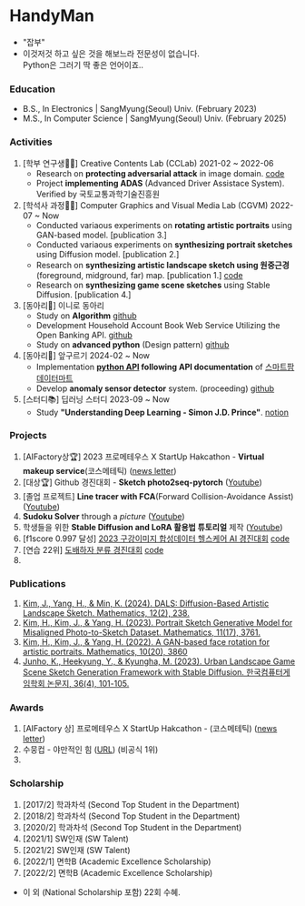 # HandyMan
- "잡부"
- 이것저것 하고 싶은 것을 해보느라 전문성이 없습니다.<br> Python은 그러기 딱 좋은 언어이죠..

### Education
- B.S., In Electronics | SangMyung(Seoul) Univ. (February 2023)
- M.S., In Computer Science | SangMyung(Seoul) Univ. (February 2025)

### Activities
1. [학부 연구생🧑‍💻] Creative Contents Lab (CCLab) 2021-02 ~ 2022-06
   - Research on **protecting adversarial attack** in image domain. [code](https://github.com/comeeasy/R320_VOneNet)
   - Project **implementing ADAS** (Advanced Driver Assistace System). Verified by 국토교통과학기술진흥원
3. [학석사 과정🧑‍💻] Computer Graphics and Visual Media Lab (CGVM) 2022-07 ~ Now
   - Conducted variaous experiments on **rotating artistic portraits** using GAN-based model. [publication 3.]
   - Conducted variaous experiments on **synthesizing portrait sketches** using Diffusion model. [publication 2.]
   - Research on **synthesizing artistic landscape sketch using 원중근경** (foreground, midground, far) map. [publication 1.] [code](https://github.com/comeeasy/DALS) 
   - Research on **synthesizing game scene sketches** using Stable Diffusion. [publication 4.] 
5. [동아리👫] 이니로 동아리
   - Study on **Algorithm** [github](https://github.com/comeeasy/Algorithm-study/tree/main/joono)
   - Development Household Account Book Web Service Utilizing the Open Banking API. [github](https://github.com/auddus16/this_much?tab=readme-ov-file)
   - Study on **advanced python** (Design pattern) [github](https://github.com/jiminAn/Python_Clean_Code/tree/main/joono)
7. [동아리👫] 앞구르기 2024-02 ~ Now
   - Implementation **[python API](https://github.com/roll4ward/SmartFarmDataMartAPI) following API documentation** of [스마트팜데이터마트](https://data.smartfarmkorea.net/openApi/openApiUseInfo.do?menuId=M060501)
   - Develop **anomaly sensor detector** system. (proceeding) [github](https://github.com/roll4ward/AnomalyEnvDetector) 
9. [스터디📚] 딥러닝 스터디 2023-09 ~ Now
    - Study **"Understanding Deep Learning - Simon J.D. Prince"**. [notion](https://joono.notion.site/Deep-Learning-Study-2bd51fb4767d4b4fa0f563564930d958?pvs=4)

### Projects
1. [AIFactory상🏆] 2023 프로메테우스 X StartUp Hakcathon - **Virtual makeup service**(코스메테틱)  ([news letter](https://www.newswire.co.kr/newsRead.php?no=962341))
2. [대상🏆] Github 경진대회 - **Sketch photo2seq-pytorch** ([Youtube](https://www.youtube.com/watch?v=gfU1dlzh2VE))
2. [졸업 프로젝트] **Line tracer with FCA**(Forward Collision-Avoidance Assist) ([Youtube](https://www.youtube.com/watch?v=elfMAMhiwws))
3. **Sudoku Solver** through a _picture_ ([Youtube](https://www.youtube.com/watch?v=v5IgQAuJ-jY))
4. 학생들을 위한 **Stable Diffusion and LoRA 활용법 튜토리얼** 제작 ([Youtube](https://www.youtube.com/watch?v=ics_03c3VEA))
5. [f1score 0.997 달성] [2023 구강이미지 합성데이터 헬스케어 AI 경진대회](https://github.com/bab-korea/healthcare-ai-contest) [code](https://github.com/comeeasy/healthcare-ai-contest)
6. [연습 22위] [도배하자 분류 경진대회](https://dacon.io/competitions/official/236082/leaderboard) [code](https://github.com/comeeasy/CLIP_for_classificaion_with_descriptions)
7. 


### Publications
1. [Kim, J., Yang, H., & Min, K. (2024). DALS: Diffusion-Based Artistic Landscape Sketch. Mathematics, 12(2), 238.](https://www.mdpi.com/2227-7390/12/2/238)
2. [Kim, H., Kim, J., & Yang, H. (2023). Portrait Sketch Generative Model for Misaligned Photo-to-Sketch Dataset. Mathematics, 11(17), 3761.](https://www.mdpi.com/2227-7390/11/17/3761)
3. [Kim, H., Kim, J., & Yang, H. (2022). A GAN-based face rotation for artistic portraits. Mathematics, 10(20), 3860](https://www.mdpi.com/2227-7390/10/20/3860)
4. [Junho, K., Heekyung, Y., & Kyungha, M. (2023). Urban Landscape Game Scene Sketch Generation Framework with Stable Diffusion. 한국컴퓨터게임학회 논문지, 36(4), 101-105.](https://db.koreascholar.com/Article/Detail/430365)

### Awards
1. [AIFactory 상] 프로메테우스 X StartUp Hakcathon - (코스메테틱) ([news letter](https://www.newswire.co.kr/newsRead.php?no=962341))
2. 수뭉컵 - 야만적인 힘 ([URL](https://github.com/soomoongcup/soomoongcup-2024)) (비공식 1위) 
3. 

### Scholarship
1. [2017/2] 학과차석 (Second Top Student in the Department)
2. [2018/2] 학과차석 (Second Top Student in the Department)
3. [2020/2] 학과차석 (Second Top Student in the Department)
4. [2021/1] SW인재 (SW Talent)
5. [2021/2] SW인재 (SW Talent)
6. [2022/1] 면학B (Academic Excellence Scholarship)
7. [2022/2] 면학B (Academic Excellence Scholarship)
- 이 외 (National Scholarship 포함) 22회 수혜.

